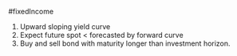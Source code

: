 #fixedIncome 

1. Upward sloping yield curve 
2. Expect future spot < forecasted by forward curve 
3. Buy and sell bond with maturity longer than investment horizon. 